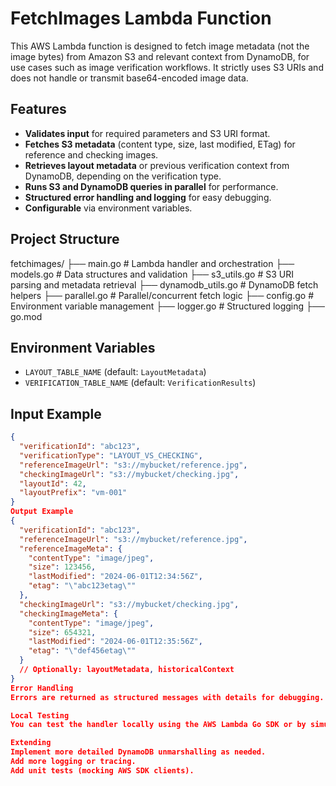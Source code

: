 # FetchImages Lambda Function

This AWS Lambda function is designed to fetch image metadata (not the image bytes) from Amazon S3 and relevant context from DynamoDB, for use cases such as image verification workflows. It strictly uses S3 URIs and does not handle or transmit base64-encoded image data.

## Features

- **Validates input** for required parameters and S3 URI format.
- **Fetches S3 metadata** (content type, size, last modified, ETag) for reference and checking images.
- **Retrieves layout metadata** or previous verification context from DynamoDB, depending on the verification type.
- **Runs S3 and DynamoDB queries in parallel** for performance.
- **Structured error handling and logging** for easy debugging.
- **Configurable** via environment variables.

## Project Structure

fetchimages/
├── main.go               # Lambda handler and orchestration
├── models.go             # Data structures and validation
├── s3_utils.go           # S3 URI parsing and metadata retrieval
├── dynamodb_utils.go     # DynamoDB fetch helpers
├── parallel.go           # Parallel/concurrent fetch logic
├── config.go             # Environment variable management
├── logger.go             # Structured logging
├── go.mod


## Environment Variables

- `LAYOUT_TABLE_NAME` (default: `LayoutMetadata`)
- `VERIFICATION_TABLE_NAME` (default: `VerificationResults`)

## Input Example

```json
{
  "verificationId": "abc123",
  "verificationType": "LAYOUT_VS_CHECKING",
  "referenceImageUrl": "s3://mybucket/reference.jpg",
  "checkingImageUrl": "s3://mybucket/checking.jpg",
  "layoutId": 42,
  "layoutPrefix": "vm-001"
}
Output Example
{
  "verificationId": "abc123",
  "referenceImageUrl": "s3://mybucket/reference.jpg",
  "referenceImageMeta": {
    "contentType": "image/jpeg",
    "size": 123456,
    "lastModified": "2024-06-01T12:34:56Z",
    "etag": "\"abc123etag\""
  },
  "checkingImageUrl": "s3://mybucket/checking.jpg",
  "checkingImageMeta": {
    "contentType": "image/jpeg",
    "size": 654321,
    "lastModified": "2024-06-01T12:35:56Z",
    "etag": "\"def456etag\""
  }
  // Optionally: layoutMetadata, historicalContext
}
Error Handling
Errors are returned as structured messages with details for debugging.

Local Testing
You can test the handler locally using the AWS Lambda Go SDK or by simulating events.

Extending
Implement more detailed DynamoDB unmarshalling as needed.
Add more logging or tracing.
Add unit tests (mocking AWS SDK clients).